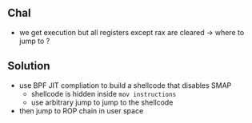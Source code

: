 ## Chal
* we get execution but all registers except rax are cleared -> where to jump to ?

## Solution
* use BPF JIT compliation to build a shellcode that disables SMAP
  * shellcode is hidden inside `mov instructions`
  * use arbitrary jump to jump to the shellcode
* then jump to ROP chain in user space
